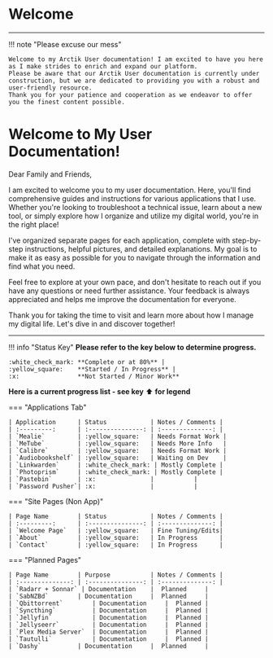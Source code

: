 # Welcome
---
!!! note "Please excuse our mess"

	Welcome to my Arctik User documentation! I am excited to have you here as I make strides to enrich and expand our platform. 
	Please be aware that our Arctik User documentation is currently under construction, but we are dedicated to providing you with a robust and user-friendly resource. 
	Thank you for your patience and cooperation as we endeavor to offer you the finest content possible.

# Welcome to My User Documentation!

Dear Family and Friends,

I am excited to welcome you to my user documentation. Here, you'll find comprehensive guides and instructions for various applications that I use. Whether you're looking to troubleshoot a technical issue, learn about a new tool, or simply explore how I organize and utilize my digital world, you're in the right place!

I've organized separate pages for each application, complete with step-by-step instructions, helpful pictures, and detailed explanations. My goal is to make it as easy as possible for you to navigate through the information and find what you need.

Feel free to explore at your own pace, and don't hesitate to reach out if you have any questions or need further assistance. Your feedback is always appreciated and helps me improve the documentation for everyone.

Thank you for taking the time to visit and learn more about how I manage my digital life. Let's dive in and discover together!

---

!!! info "Status Key"
	**Please refer to the key below to determine progress.**
		
	:white_check_mark: **Complete or at 80%** |
	:yellow_square:    **Started / In Progress** |
	:x:                **Not Started / Minor Work**

**Here is a current progress list - see key** :arrow_up: **for legend**

=== "Applications Tab"

	| Application      | Status            | Notes / Comments |
	| :---------:      | :---------------: | :--------------: |
	| `Mealie`         | :yellow_square:   | Needs Format Work |
	| `MeTube`         | :yellow_square:   | Needs More Info   |
	| `Calibre`        | :yellow_square:   | Needs Format Work |
	| `Audiobookshelf` | :yellow_square:   | Waiting on Dev    |
	| `Linkwarden`     | :white_check_mark: | Mostly Complete |
	| `Photoprism`     | :white_check_mark: | Mostly Complete |
	| `Pastebin`       | :x:               |		   |
	| `Password Pusher`| :x:               |		   |

=== "Site Pages (Non App)"

	| Page Name        | Status            | Notes / Comments |
	| :---------:      | :---------------: | :--------------: |
	| `Welcome Page`   | :yellow_square:   | Fine Tuning/Edits|
	| `About`          | :yellow_square:   | In Progress	  |
	| `Contact`        | :yellow_square:   | In Progress      |

=== "Planned Pages"

	| Page Name		   | Purpose		   | Notes / Comments |
	| :--------------: | :---------------: | :--------------: |
	| `Radarr + Sonnar` | Documentation	   |  Planned	  |
	| `SabNZBd`		   | Documentation     |  Planned	  |
	| `Qbittorrent`		   | Documentation     |  Planned |
	| `Syncthing`		   | Documentation     |  Planned |
	| `Jellyfin`		   | Documentation     |  Planned |
	| `Jellyseerr`		   | Documentation     |  Planned |
	| `Plex Media Server`  | Documentation     |  Planned |
	| `Tautulli`		   | Documentation     |  Planned |
	| `Dashy`		   | Documentation     |  Planned	  |